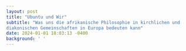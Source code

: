 ```yaml
---
layout: post
title: "Ubuntu und Wir"
subtitle: "Was uns die afrikanische Philosophie in kirchlichen und 
diakonischen Gemeinschaften in Europa bedeuten kann"
date: 2024-01-01 18:03:13 -0400
background: ' '
---
```

